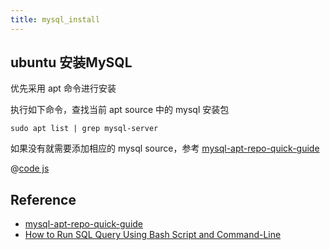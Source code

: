 ```yaml
---
title: mysql_install
---
```


## ubuntu 安装MySQL

优先采用 apt 命令进行安装

执行如下命令，查找当前 apt source 中的 mysql 安装包


`sudo apt list | grep mysql-server`

如果没有就需要添加相应的 mysql source，参考 [mysql-apt-repo-quick-guide](https://dev.mysql.com/doc/mysql-apt-repo-quick-guide/en/)

@[code js](../_code/shell/install_mysql.sh)
## Reference

- [mysql-apt-repo-quick-guide](https://dev.mysql.com/doc/mysql-apt-repo-quick-guide/en/)
- [How to Run SQL Query Using Bash Script and Command-Line](https://www.nitendratech.com/database/sql-query-bash-script/)
